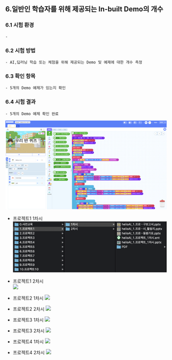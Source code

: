 ## 6.일반인 학습자를 위해 제공되는 In-built Demo의 개수



### 6.1 시험 환경
    - 


### 6.2 시험 방법
    - AI,딥러닝 학습 또는 체험을 위해 제공되는 Demo 및 예제에 대한 개수 측정
    


### 6.3 확인 항목
    - 5개의 Demo 예제가 있는지 확인



### 6.4 시험 결과
    - 5개의 Demo 예제 확인 완료
    

<img width="1000" src="./img/demo2.png"></img>  

- 프로젝트1 1차시  
<img width="700" src="./img/1-1.png"></img>  

- 프로젝트1 2차시  
<img src="/img/1-2.png"></img>  

- 프로젝트2 1차시
<img src="/img/2-1.png"></img>

- 프로젝트2 2차시
<img src="/img/2-2.png"></img>

- 프로젝트3 1차시
<img src="/img/3-1.png"></img>

- 프로젝트3 2차시
<img src="/img/3-2.png"></img>

- 프로젝트4 1차시
<img src="/img/4-1.png"></img>

- 프로젝트4 2차시
<img src="/img/4-2.png"></img>